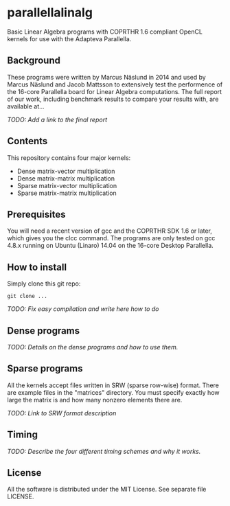 parallellalinalg
================

Basic Linear Algebra programs with COPRTHR 1.6 compliant OpenCL kernels for use with the Adapteva Parallella.

Background
-
These programs were written by Marcus Näslund in 2014 and used by Marcus Näslund and Jacob Mattsson to extensively test the performence of the 16-core Parallella board for Linear Algebra computations. The full report of our work, including benchmark results to compare your results with, are available at...

*TODO: Add a link to the final report*

Contents
-
This repository contains four major kernels:
- Dense matrix-vector multiplication
- Dense matrix-matrix multiplication
- Sparse matrix-vector multiplication
- Sparse matrix-matrix multiplication

Prerequisites
-
You will need a recent version of gcc and the COPRTHR SDK 1.6 or later, which gives you the clcc command. The programs are only tested on gcc 4.8.x running on Ubuntu (Linaro) 14.04 on the 16-core Desktop Parallella.

How to install
-
Simply clone this git repo:
    
    git clone ...

*TODO: Fix easy compilation and write here how to do*

Dense programs
-
*TODO: Details on the dense programs and how to use them.*

Sparse programs
-
All the kernels accept files written in SRW (sparse row-wise) format. There are example files in the "matrices" directory. You must specify exactly how large the matrix is and how many nonzero elements there are.

*TODO: Link to SRW format description*

Timing
-
*TODO: Describe the four different timing schemes and why it works.*

License
-
All the software is distributed under the MIT License. See separate file LICENSE.
